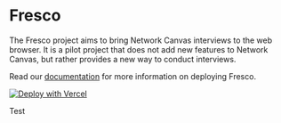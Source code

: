 # Fresco

The Fresco project aims to bring Network Canvas interviews to the web browser. It is a pilot project that does not
add new features to Network Canvas, but rather provides a new way to conduct interviews.

Read our [documentation](https://documentation.networkcanvas.com/en/fresco) for more information on deploying Fresco.

[![Deploy with Vercel](https://vercel.com/button)](https://vercel.com/new/clone?repository-url=https%3A%2F%2Fgithub.com%2Fcomplexdatacollective%2Ffresco%2Ftree%2Fmain&project-name=fresco&repository-name=fresco&demo-title=Network%20Canvas%20Fresco&demo-description=The%20Fresco%20project%20brings%20Network%20Canvas%20interviews%20to%20the%20web%20browser.%20See%20the%20Network%20Canvas%20project%20documentation%20website%20for%20more%20information.&demo-url=https%3A%2F%2Ffresco-sandbox.networkcanvas.com%2F&demo-image=https%3A%2F%2Fdocumentation.networkcanvas.com%2Fassets%2Fimg%2Ffresco-images%2Ffeatures%2Fdashboard.png&stores=%5B%7B"type"%3A"postgres"%7D%5D&env=UPLOADTHING_SECRET,UPLOADTHING_APP_ID&envDescription=The%20Uploadthing%20secret%20key%20and%20app%20ID%20let%20Fresco%20securely%20communicate%20with%20your%20data%20storage%20bucket.&envLink=https%3A%2F%2Fuploadthing.com%2Fdashboard%2F)

Test
